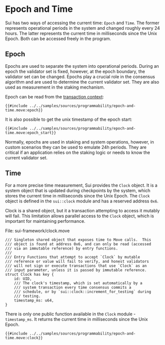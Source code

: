 # Epoch and Time

Sui has two ways of accessing the current time: `Epoch` and `Time`. The former represents operational periods in the system and changed roughly every 24 hours. The latter represents the current time in milliseconds since the Unix Epoch. Both can be accessed freely in the program.

## Epoch

Epochs are used to separate the system into operational periods. During an epoch the validator set is fixed, however, at the epoch boundary, the validator set can be changed. Epochs play a crucial role in the consensus algorithm and are used to determine the current validator set. They are also used as measurement in the staking mechanism.

Epoch can be read from the [transaction context](./transaction-context.md):

```move
{{#include ../../samples/sources/programmability/epoch-and-time.move:epoch}}
```

It is also possible to get the unix timestamp of the epoch start:

```move
{{#include ../../samples/sources/programmability/epoch-and-time.move:epoch_start}}
```

Normally, epochs are used in staking and system operations, however, in custom scenarios they can be used to emulate 24h periods. They are critical if an application relies on the staking logic or needs to know the current validator set.

## Time

For a more precise time measurement, Sui provides the `Clock` object. It is a system object that is updated during checkpoints by the system, which stores the current time in milliseconds since the Unix Epoch. The `Clock` object is defined in the `sui::clock` module and has a reserved address `0x6`.

Clock is a shared object, but it a transaction attempting to access it mutably will fail. This limitation allows parallel access to the `Clock` object, which is important for maintaining performance.

File: sui-framework/clock.move
```move
/// Singleton shared object that exposes time to Move calls.  This
/// object is found at address 0x6, and can only be read (accessed
/// via an immutable reference) by entry functions.
///
/// Entry Functions that attempt to accept `Clock` by mutable
/// reference or value will fail to verify, and honest validators
/// will not sign or execute transactions that use `Clock` as an
/// input parameter, unless it is passed by immutable reference.
struct Clock has key {
    id: UID,
    /// The clock's timestamp, which is set automatically by a
    /// system transaction every time consensus commits a
    /// schedule, or by `sui::clock::increment_for_testing` during
    /// testing.
    timestamp_ms: u64,
}
```

There is only one public function available in the `Clock` module - `timestamp_ms`. It returns the current time in milliseconds since the Unix Epoch.

```move
{{#include ../../samples/sources/programmability/epoch-and-time.move:clock}}
```

<!-- TODO:

## Testing

TODO: how to use Clock in tests. -->
